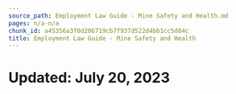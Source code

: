```yaml
---
source_path: Employment Law Guide - Mine Safety and Health.md
pages: n/a-n/a
chunk_id: a45356a3f0d206719cb7f937d522d4bb1cc5d84c
title: Employment Law Guide - Mine Safety and Health
---
```

# Updated: July 20, 2023
